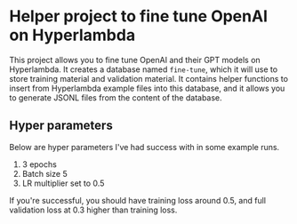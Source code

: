# Helper project to fine tune OpenAI on Hyperlambda

This project allows you to fine tune OpenAI and their GPT models on Hyperlambda. It creates a database named `fine-tune`, which it will use to store training material and validation material. It contains helper functions to insert from Hyperlambda example files into this database, and it allows you to generate JSONL files from the content of the database.

## Hyper parameters

Below are hyper parameters I've had success with in some example runs.

1. 3 epochs
2. Batch size 5
3. LR multiplier set to 0.5

If you're successful, you should have training loss around 0.5, and full validation loss at 0.3 higher than training loss.

